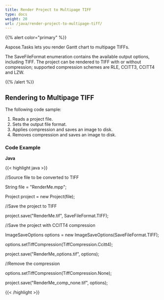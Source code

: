 ```yaml
---
title: Render Project to Multipage TIFF
type: docs
weight: 20
url: /java/render-project-to-multipage-tiff/
---
```


{{% alert color="primary" %}} 

Aspose.Tasks lets you render Gantt chart to multipage TIFFs.

The SaveFileFormat enumeration contains the available output options, including TIFF. The project can be rendered to TIFF with or without compression; supported compression schemes are RLE, CCITT3, CCITT4 and LZW.

{{% /alert %}} 
## **Rendering to Multipage TIFF**
The following code sample:

1. Reads a project file.
1. Sets the output file format.
1. Applies compression and saves an image to disk.
1. Removes compression and saves an image to disk.
### **Code Example**
**Java**

{{< highlight java >}}

 //Source file to be converted to TIFF

String file = "RenderMe.mpp";

Project project = new Project(file);

//Save the project to TIFF

project.save("RenderMe.tif", SaveFileFormat.TIFF);

//Save the project with CCITT4 compression

ImageSaveOptions options = new ImageSaveOptions(SaveFileFormat.TIFF);

options.setTiffCompression(TiffCompression.Ccitt4);

project.save("RenderMe_options.tif", options);

//Remove the compression

options.setTiffCompression(TiffCompression.None);

project.save("RenderMe_comp_none.tif", options);

{{< /highlight >}}
